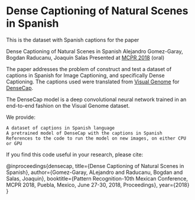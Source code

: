# Dense Captioning of Natural Scenes in Spanish
This is the dataset with Spanish captions for the paper 

Dense Captioning of Natural Scenes in Spanish
Alejandro Gomez-Garay, Bogdan Raducanu, Joaquín Salas
Presented at [MCPR 2018](http://ccc.inaoep.mx/~mcpr2018/index.html) (oral)

The paper addresses the problem of construct and test a dataset of captions in Spanish for Image Captioning, and specifically Dense Captioning. The captions used were translated from [Visual Genome](https.//visualgenome.org/api/v0/api_home.html) for [DenseCap](https://github.com/jcjohnson/densecap).

The DenseCap model is a deep convolutional neural network trained in an end-to-end fashion on the Visual Genome dataset.

We provide:

    A dataset of captions in Spanish language
    A pretrained model of DenseCap with the captions in Spanish
    References to the code to run the model on new images, on either CPU or GPU
    

If you find this code useful in your research, please cite:

@inproceedings{densecap,
  title={Dense Captioning of Natural Scenes in Spanish},
  author={Gomez-Garay, ALejandro and Raducanu, Bogdan and Salas, Joaquin},
  booktitle={Pattern Recognition-10th Mexican Conference, MCPR 2018, Puebla, Mexico, June 27-30, 2018, Proceedings},
  year={2018}
}

